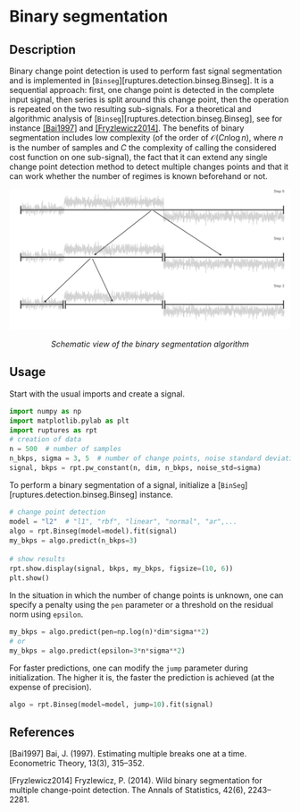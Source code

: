 # Binary segmentation

## Description

Binary change point detection is used to perform fast signal segmentation and is implemented in [`Binseg`][ruptures.detection.binseg.Binseg].
It is a sequential approach: first, one change point is detected in the complete input signal, then series is split around this change point, then the operation is repeated on the two resulting sub-signals.
For a theoretical and algorithmic analysis of [`Binseg`][ruptures.detection.binseg.Binseg], see for instance [[Bai1997]](#Bai1997) and [[Fryzlewicz2014]](#Fryzlewicz2014).
The benefits of binary segmentation includes low complexity (of the order of $\mathcal{O}(Cn\log n)$, where $n$ is the number of samples and $C$ the complexity of calling the considered cost function on one sub-signal), the fact that it can extend any single change point detection method to detect multiple changes points and that it can work whether the number of regimes is known beforehand or not.

![](../../images/schema_binseg.png)
<center><i>Schematic view of the binary segmentation algorithm</i></center>


## Usage

Start with the usual imports and create a signal.

```python
import numpy as np
import matplotlib.pylab as plt
import ruptures as rpt
# creation of data
n = 500  # number of samples
n_bkps, sigma = 3, 5  # number of change points, noise standard deviation
signal, bkps = rpt.pw_constant(n, dim, n_bkps, noise_std=sigma)
```

To perform a binary segmentation of a signal, initialize a [`BinSeg`][ruptures.detection.binseg.Binseg] instance.

```python
# change point detection
model = "l2"  # "l1", "rbf", "linear", "normal", "ar",...
algo = rpt.Binseg(model=model).fit(signal)
my_bkps = algo.predict(n_bkps=3)

# show results
rpt.show.display(signal, bkps, my_bkps, figsize=(10, 6))
plt.show()
```
In the situation in which the number of change points is unknown, one can specify a penalty using
the `pen` parameter or a threshold on the residual norm using `epsilon`.

```python
my_bkps = algo.predict(pen=np.log(n)*dim*sigma**2)
# or
my_bkps = algo.predict(epsilon=3*n*sigma**2)
```

For faster predictions, one can modify the `jump` parameter during initialization.
The higher it is, the faster the prediction is achieved (at the expense of precision).

```python
algo = rpt.Binseg(model=model, jump=10).fit(signal)
```

## References

<a id="Bai1997">[Bai1997]</a>
Bai, J. (1997). Estimating multiple breaks one at a time. Econometric Theory, 13(3), 315–352.

<a id="Fryzlewicz2014">[Fryzlewicz2014]</a>
Fryzlewicz, P. (2014). Wild binary segmentation for multiple change-point detection. The Annals of Statistics, 42(6), 2243–2281.
